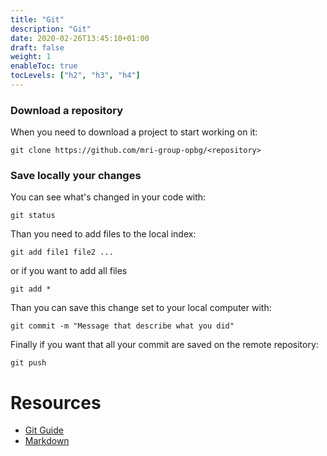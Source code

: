 ```yaml
---
title: "Git"
description: "Git"
date: 2020-02-26T13:45:10+01:00
draft: false
weight: 1
enableToc: true
tocLevels: ["h2", "h3", "h4"]
---
```


### Download a repository

When you need to download a project to start working on it:

```
git clone https://github.com/mri-group-opbg/<repository>
```

### Save locally your changes

You can see what's changed in your code with:

```
git status
```

Than you need to add files to the local index:

```
git add file1 file2 ...
```

or if you want to add all files

```
git add *
```

Than you can save this change set to your local computer with:

```
git commit -m "Message that describe what you did"
```

Finally if you want that all your commit are saved on the remote repository:

```
git push
```

# Resources

* [Git Guide](https://rogerdudler.github.io/git-guide/)
* [Markdown](https://github.com/adam-p/markdown-here/wiki/Markdown-Cheatsheet)

